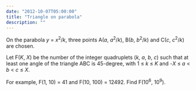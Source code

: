 ```yaml
---
date: "2012-10-07T05:00:00"
title: "Triangle on parabola"
description: ""
---
```


<p>
On the parabola <var>y</var> = <var>x</var><sup>2</sup>/<var>k</var>, three points A(<var>a</var>, <var>a</var><sup>2</sup>/<var>k</var>), B(<var>b</var>, <var>b</var><sup>2</sup>/<var>k</var>) and C(<var>c</var>, <var>c</var><sup>2</sup>/<var>k</var>) are chosen.
</p>
<p>
Let F(<var>K</var>, <var>X</var>) be the number of the integer quadruplets (<var>k</var>, <var>a</var>, <var>b</var>, <var>c</var>) such that at least one angle of the triangle ABC is 45-degree, with 1 ≤ <var>k</var> ≤ <var>K</var> and -<var>X</var> ≤ <var>a</var> &lt; <var>b</var> &lt; <var>c</var> ≤ <var>X</var>.
</p>
<p>
For example, F(1, 10) = 41 and F(10, 100) = 12492.
Find F(10<sup>6</sup>, 10<sup>9</sup>).
</p>

